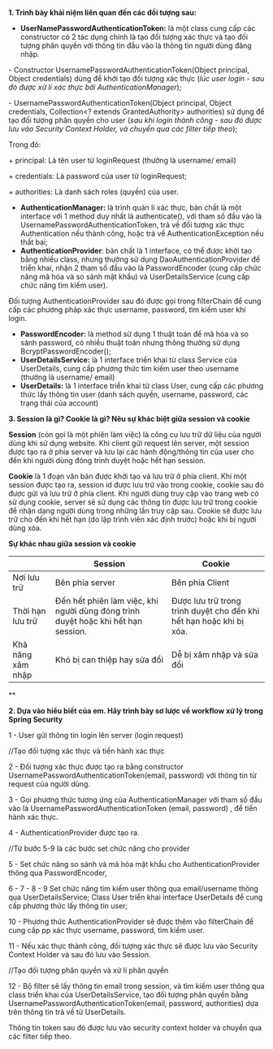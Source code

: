﻿**1. Trình bày khái niệm liên quan đến các đối tượng sau:**

- **UserNamePasswordAuthenticationToken:** là một class cung cấp các constructor có 2 tác dụng chính là tạo đối tượng xác thực và tạo đối tượng phân quyền với thông tin đầu vào là thông tin người dùng đăng nhập.

\-  Constructor UsernamePasswordAuthenticationToken(Object principal, Object credentials) dùng để khởi tạo đối tượng xác thực (*lúc user login - sau đó được xử lí xác thực bởi AuthenticationManager*);

\- UsernamePasswordAuthenticationToken(Object principal, Object credentials, Collection<? extends GrantedAuthority> authorities) sử dụng để tạo đối tượng phân quyền cho user (*sau khi login thành công - sau đó được lưu vào Security Context Holder, và chuyển qua các filter tiếp theo*);

Trong đó:

\+  principal: Là tên user từ loginRequest (thường là username/ email)

\+ credentials: Là password của user từ loginRequest;

\+ authorities: Là danh sách roles (quyền) của user.

- **AuthenticationManager:** là trình quản lí xác thực, bản chất là một interface với 1 method duy nhất là authenticate(), với tham số đầu vào là UsernamePasswordAuthenticationToken, trả về đối tượng xác thực Authentication nếu thành công, hoặc trả về AuthenticationException nếu thất bại;
- **AuthenticationProvider**: bản chất là 1 interface, có thể được khởi tạo bằng nhiều class, nhưng thường sử dụng DaoAuthenticationProvider để triển khai, nhận 2 tham số đầu vào là PasswordEncoder (cung cấp chức năng mã hóa và so sánh mật khẩu) và UserDetailsService (cung cấp chức năng tìm kiếm user).

Đối tượng AuthenticationProvider sau đó được gọi trong filterChain để cung cấp các phương pháp 	xác 	thực username, password, tìm kiếm user khi login.

- **PasswordEncoder:** là method sử dụng 1 thuật toán để mã hóa và so sánh password, có nhiều thuật toán nhưng thông thường sử dụng BcryptPasswordEncoder();
- **UserDetailsService:** là 1 interface triển khai từ class Service của UserDetails, cung cấp phương thức tìm kiếm user theo username (thường là username/ email)
- **UserDetails:** là 1 interface triển khai từ class User, cung cấp các phương thức lấy thông tin user (danh sách quyền, username, password, các trạng thái của account)

**3. Session là gì? Cookie là gì? Nêu sự khác biệt giữa session và cookie**

**Session** (còn gọi là một phiên làm việc) là công cụ lưu trữ dữ liệu của người dùng khi sử dụng website. Khi client gửi request lên server, một session được tạo ra ở phía server và lưu lại các hành động/thông tin của user cho đến khi người dùng đóng trình duyệt hoặc hết hạn session.

**Cookie** là 1 đoạn văn bản được khởi tạo và lưu trữ ở phía client. Khi một session được tạo ra, session id được lưu trữ vào trong cookie, cookie sau đó được gửi và lưu trữ ở phía client. Khi người dùng truy cập vào trang web có sử dụng cookie, server sẽ sử dụng các thông tin được lưu trữ trong cookie để nhận dạng người dùng trong những lần truy cập sau. Cookie sẽ được lưu trữ cho đến khi hết hạn (do lập trình viên xác định trước) hoặc khi bị người dùng xóa.

**Sự khác nhau giữa session và cookie**


||Session|Cookie|
| - | - | - |
|Nơi lưu trữ|Bên phía server|Bên phía Client|
|Thời hạn lưu trữ|Đến hết phiên làm việc, khi người dùng đóng trình duyệt hoặc khi hết hạn session.|Được lưu trữ trong trình duyệt cho đến khi hết hạn hoặc khi bị xóa.|
|Khả năng xâm nhập|Khó bị can thiệp hay sửa đổi|Dễ bị xâm nhập và sửa đổi|

**

**2. Dựa vào hiểu biết của em. Hãy trình bày sơ lược về workflow xử lý trong Spring Security**

1 - User gửi thông tin login lên server (login request)

//Tạo đối tượng xác thực và tiến hành xác thực

2 - Đối tượng xác thực được tạo ra bằng constructor UsernamePasswordAuthenticationToken(email, password) với thông tin từ request của người dùng.

3 - Gọi phương thức tương ứng của AuthenticationManager với tham số đầu vào là UsernamePasswordAuthenticationToken (email, password) , để tiến hành xác thực. 

4 -  AuthenticationProvider được tạo ra.

//Từ bước 5-9 là các bước set chức năng cho provider

5 - Set chức năng so sánh và mã hóa mật khẩu cho AuthenticationProvider thông qua PasswordEncoder,

6 - 7 - 8 - 9 Set chức năng tìm kiếm user thông qua email/username thông qua UserDetailsService; Class User triển khai interface UserDetails để cung cấp phương thức lấy thông tin user;

10 - Phương thức AuthenticationProvider sẽ được thêm vào filterChain để cung cấp pp xác thực username, password, tìm kiếm user. 

11 - Nếu xác thực thành công, đối tượng xác thực sẽ được lưu vào Security Context Holder và sau đó lưu vào Session.

//Tạo đối tượng phân quyền và xử lí phân quyền

12 - Bộ filter sẽ lấy thông tin email trong session, và tìm kiếm user thông qua class triển khai của UserDetailsService, tạo đối tượng phân quyền bằng UsernamePasswordAuthenticationToken(email, password, authorities) dựa trên thông tin trả về từ UserDetails.

Thông tin token sau đó được lưu vào security context holder và chuyển qua các filter tiếp theo. 
